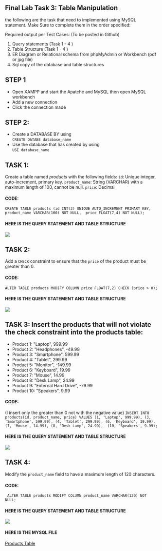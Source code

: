 ## Final Lab Task 3: Table Manipulation
the following are the task that need to implemented using MySQL statement. Make Sure to complete them in the order specified:

Required output per Test Cases: (To be posted in Github)   
1. Query statements (Task 1 - 4 )   
2. Table Structure (Task 1 - 4 )   
3.  ER Diagram or Relational schema from phpMyAdmin or Workbench (pdf or jpg file)   
4. Sql copy of the database and table  structures  
## STEP 1
- Open XAMPP and start the Apatche and MySQL then open MySQL workbench
- Add a new connection
- Click the connection made
## STEP 2:
- Create a DATABASE BY using  
 `CREATE DATABE database_name`
- Use the database that has created by using  
  `USE database_name`
## TASK 1:
Create a table named *products* with the following fields:
`id`: Unique integer, auto-increment, primary key.
`product_name`: String (VARCHAR) with a maximum length of 100, cannot be null.
`price`: Decimal
#### CODE:
`CREATE TABLE products (id INT(3) UNIQUE AUTO_INCREMENT PRIMARY KEY, product_name VARCHAR(100) NOT NULL, 
price FLOAT(7,4) NOT NULL);`
#### HERE IS THE QUERY STATEMENT AND TABLE STRUCTURE
![](image/Screenshot%202025-04-12%20145310.png)

## TASK 2: 
Add a `CHECK` constraint to ensure that the `price` of the product must be greater than 0.
#### CODE:
`ALTER TABLE products MODIFY COLUMN price FLOAT(7,2) CHECK (price > 0);`
#### HERE IS THE QUERY STATEMENT AND TABLE STRUCTURE
![](image/Screenshot%202025-04-12%20145356.png)

## TASK 3: Insert the products that will not violate the check constraint into the products table:
- Product 1: "Laptop", 999.99
- Product 2: "Headphones", -49.99
- Product 3: "Smartphone", 599.99
- Product 4: "Tablet", 299.99
- Product 5: "Monitor", -149.99
- Product 6: "Keyboard", 19.99
- Product 7: "Mouse", 14.99
- Product 8: "Desk Lamp", 24.99
- Product 9: "External Hard Drive", -79.99
- Product 10: "Speakers", 9.99
#### CODE:
(I insert only the greater than 0 not with the negative value)
`INSERT INTO products(id, product_name, price) VALUES (1, 'Laptop', 999.99), (3, 'Smartphone', 599.99), (4, 'Tablet', 299.99),
 (6, 'Keyboard', 19.99), (7, 'Mouse', 14.99), (8, 'Desk Lamp', 24.99),  (10, 'Speakers', 9.99);`
#### HERE IS THE QUERY STATEMENT AND TABLE STRUCTURE
![](image/Screenshot%202025-04-12%20145502.png)

## TASK 4:
 Modify the `product_name` field to have a maximum length of 120 characters.
#### CODE:
` ALTER TABLE products MODIFY COLUMN product_name VARCHAR(120) NOT NULL;`
#### HERE IS THE QUERY STATEMENT AND TABLE STRUCTURE
![](image/Screenshot%202025-04-12%20145530.png)

#### HERE IS THE MYSQL FILE
[Products Table](file/task_3_db_products.sql)  
 
